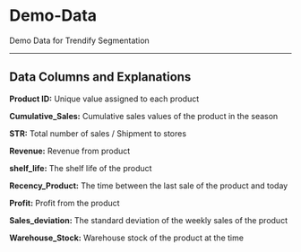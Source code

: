 # Demo-Data
Demo Data for Trendify Segmentation

----

## Data Columns and Explanations

**Product ID:** Unique value assigned to each product

**Cumulative_Sales:** Cumulative sales values of the product in the season

**STR:** Total number of sales / Shipment to stores

**Revenue:** Revenue from product

**shelf_life:** The shelf life of the product

**Recency_Product:** The time between the last sale of the product and today

**Profit:** Profit from the product

**Sales_deviation:** The standard deviation of the weekly sales of the product

**Warehouse_Stock:** Warehouse stock of the product at the time
